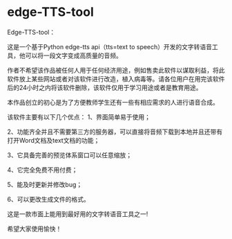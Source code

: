 # edge-TTS-tool
Edge-TTS-tool：

这是一个基于Python edge-tts api（tts=text to speech）开发的文字转语音工具，他可以将一段文字变成高质量的音频。

作者不希望该作品被任何人用于任何经济用途，例如售卖此软件以谋取利益，将此软件放上某些网站或者对该软件进行改造，植入病毒等。请各位用户在用完该软件后的24小时之内将该软件删除，该软件仅用于学习用途或者是教育用途。

本作品创立的初心是为了方便教师学生还有一些有相应需求的人进行语音合成。
                                                                     
该软件主要有以下几个优点：
1、界面简单易于使用；

2、功能齐全并且不需要第三方的服务器，可以直接将音频下载到本地并且还带有打开Word文档及text文档的功能；

3、它具备完善的预览体系窗口可以任意缩放；

4、它完全免费不用付费；

5、能及时更新并修改bug；

6、可以更改生成文件的格式。

这是一款市面上能用到最好用的文字转语音工具之一!

希望大家使用愉快！
